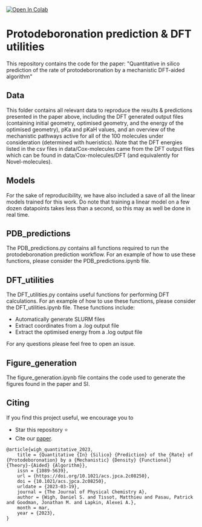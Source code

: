 <a target="_blank" href="https://colab.research.google.com/github/sustainable-processes/protodeboronation-prediction/blob/main/PDB-prediction.ipynb">
  <img src="https://colab.research.google.com/assets/colab-badge.svg" alt="Open In Colab"/>
</a>

# Protodeboronation prediction & DFT utilities

This repository contains the code for the paper: "Quantitative in silico prediction of the rate of protodeboronation by a mechanistic DFT-aided algorithm"

## Data
This folder contains all relevant data to reproduce the results & predictions presented in the paper above, including the DFT generated output files (containing initial geometry, optimised geometry, and the energy of the optimised geometry), pKa and pKaH values, and an overview of the mechanistic pathways active for all of the 100 molecules under consideration (determined with hueristics). Note that the DFT energies listed in the csv files in data/Cox-molecules came from the DFT output files which can be found in data/Cox-molecules/DFT (and equivalently for Novel-molecules).

## Models
For the sake of reproducibility, we have also included a save of all the linear models trained for this work. Do note that training a linear model on a few dozen datapoints takes less than a second, so this may as well be done in real time.

## PDB_predictions
The PDB_predictions.py contains all functions required to run the protodeboronation prediction workflow. For an example of how to use these functions, please consider the PDB_predictions.ipynb file.

## DFT_utilities
The DFT_utilities.py contains useful functions for performing DFT calculations. For an example of how to use these functions, please consider the DFT_utilities.ipynb file. These functions include:
 - Automatically generate SLURM files
 - Extract coordinates from a .log output file
 - Extract the optimised energy from a .log output file

For any questions please feel free to open an issue.

## Figure_generation
The figure_generation.ipynb file contains the code used to generate the figures found in the paper and SI.

## Citing

If you find this project useful, we encourage you to

* Star this repository :star: 
* Cite our [paper](https://doi.org/10.1021/acs.jpca.2c08250).
```
@article{wigh_quantitative_2023,
	title = {Quantitative {In} {Silico} {Prediction} of the {Rate} of {Protodeboronation} by a {Mechanistic} {Density} {Functional} {Theory}-{Aided} {Algorithm}},
	issn = {1089-5639},
	url = {https://doi.org/10.1021/acs.jpca.2c08250},
	doi = {10.1021/acs.jpca.2c08250},
	urldate = {2023-03-19},
	journal = {The Journal of Physical Chemistry A},
	author = {Wigh, Daniel S. and Tissot, Matthieu and Pasau, Patrick and Goodman, Jonathan M. and Lapkin, Alexei A.},
	month = mar,
	year = {2023},
}
```

